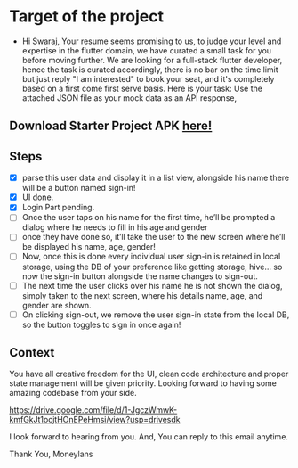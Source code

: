 # Target of the project

 - Hi Swaraj,
Your resume seems promising to us, to judge your level and expertise in the flutter domain, we have curated a small task for you before moving further.
We are looking for a full-stack flutter developer, hence the task is curated accordingly, there is no bar on the time limit but just reply "I am interested" to book your seat, and it's completely based on a first come first serve basis.
Here is your task:
Use the attached JSON file as your mock data as an API response, 


## **Download Starter Project APK [here!](https://drive.google.com/file/d/1FmUeutNTZgGAw4MBhUcPOCNl-NW51KqG/view?usp=sharing)**
## Steps

- [x] parse this user data and display it in a list view, alongside his name there will be a button named sign-in!
- [x] UI done.
- [x] Login Part pending.
- [ ] Once the user taps on his name for the first time, he’ll be prompted a dialog where he needs to fill in his age and gender
- [ ] once they have done so, it’ll take the user to the new screen where he’ll be displayed his name, age, gender!
- [ ] Now, once this is done every individual user sign-in is retained in local storage, using the DB of your preference like getting storage, hive… so now the sign-in button alongside the name changes to sign-out.
- [ ] The next time the user clicks over his name he is not shown the dialog, simply taken to the next screen, where his details name, age, and gender are shown.
- [ ] On clicking sign-out, we remove the user sign-in state from the local DB, so the button toggles to sign in once again!

## Context
You have all creative freedom for the UI, clean code architecture and proper state management will be given priority.
Looking forward to having some amazing codebase from your side.

https://drive.google.com/file/d/1-JgczWmwK-kmfGkJt1ocjtHOnEPeHmsi/view?usp=drivesdk

I look forward to hearing from you.
And, You can reply to this email anytime. 

Thank You,
Moneylans